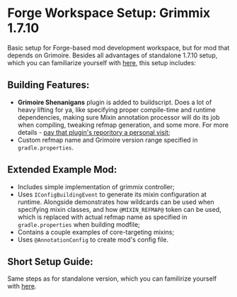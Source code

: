 # Forge Workspace Setup: Grimmix 1.7.10

Basic setup for Forge-based mod development workspace, but for mod that depends on Grimoire. Besides all advantages of standalone 1.7.10 setup, which you can familiarize yourself with [here](https://github.com/CrucibleMC/ForgeWorkspaceSetup#readme), this setup includes:

## Building Features:

- **Grimoire Shenanigans** plugin is added to buildscript. Does a lot of heavy lifting for ya, like specifying proper compile-time and runtime dependencies, making sure Mixin annotation processor will do its job when compiling, tweaking refmap generation, and some more. For more details - [pay that plugin's reporitory a personal visit](https://github.com/CrucibleMC/Grimoire-Shenanigans#readme);
- Custom refmap name and Grimoire version range specified in `gradle.properties`.

## Extended Example Mod:

- Includes simple implementation of grimmix controller;
- Uses `IConfigBuildingEvent` to generate its mixin configuration at runtime. Alongside demonstrates how wildcards can be used when specifying mixin classes, and how `@MIXIN_REFMAP@` token can be used, which is replaced with actual refmap name as specified in `gradle.properties` when building modfile;
- Contains a couple examples of core-targeting mixins;
- Uses `@AnnotationConfig` to create mod's config file.

## Short Setup Guide:

Same steps as for standalone version, which you can familirize yourself with [here](https://github.com/CrucibleMC/ForgeWorkspaceSetup/tree/1.7.10-standalone#short-setup-guide).
